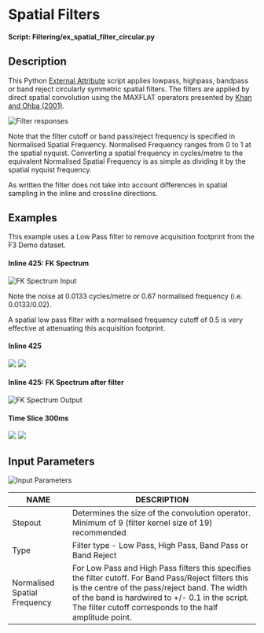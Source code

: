 # Spatial Filters
#### Script: Filtering/ex_spatial_filter_circular.py
## Description
This Python [External Attribute](../Attributes/ExternalAttrib) script applies lowpass, highpass, bandpass or band reject circularly symmetric spatial filters. The filters are applied by direct spatial convolution using the MAXFLAT operators presented by [Khan and Ohba (2001)](https://www.researchgate.net/publication/3384111_Explicit_formulae_for_coefficients_of_2D_circular_symmetric_MAXFLATFIR_lowhigh_pass_digital_filters "Explicit formulae for coefficients of 2D circular symmetric MAXFLAT FIR low/high pass digital filters.  Electronics Letters Volume: 37, Issue: 24, 22 Nov 2001").

![Filter responses](../images/ex_spatial_filter_resp.jpg "Filter responses")

Note that the filter cutoff or band pass/reject frequency is specified in Normalised Spatial Frequency. Normalised Frequency ranges from 0 to 1 at the spatial nyquist. Converting a spatial frequency in cycles/metre to the equivalent Normalised Spatial Frequency is as simple as dividing it by the spatial nyquist frequency.

As written the filter does not take into account differences in spatial sampling in the inline and crossline directions.

## Examples
This example uses a Low Pass filter to remove acquisition footprint from the F3 Demo dataset.

#### Inline 425: FK Spectrum
![FK Spectrum Input](../images/ex_spatial_filter_fkinput.jpg "FK spectrum of inline 425")

Note the noise at 0.0133 cycles/metre or 0.67 normalised frequency (i.e. 0.0133/0.02).

A spatial low pass filter with a normalised frequency cutoff of 0.5 is very effective at attenuating this acquisition footprint.


#### Inline 425
<div class="juxtapose" style="margin:0px;padding:0px" data-startingposition="50" data-showlabels="true" data-showcredits="false" data-animate="false" data-mode="horizontal">
<img src="../../images/ex_spatial_filter_inline_input.jpg" data-label="Input" data-credit="">
<img src="../../images/ex_spatial_filter_inline_filtered.jpg"  data-label="Lowpass Filtered" data-credit="">
</div>

#### Inline 425: FK Spectrum after filter
![FK Spectrum Output](../images/ex_spatial_filter_fkoutput.jpg "FK spectrum of inline 425")

#### Time Slice 300ms
<div class="juxtapose" style="margin:0px;padding:0px" data-startingposition="50" data-showlabels="true" data-showcredits="false" data-animate="false" data-mode="horizontal">
<img src="../../images/ex_spatial_filter_slice_input.jpg" data-label="Input" data-credit="">
<img src="../../images/ex_spatial_filter_slice_filtered.jpg"  data-label="Lowpass Filtered" data-credit="">
</div>

## Input Parameters
![Input Parameters](../images/ex_spatial_filter_input.jpg "ex_spatial_filter.py input parameters")

| NAME             | DESCRIPTION |
|------------------|-------------|
| Stepout          | Determines the size of the convolution operator. Minimum of 9 (filter kernel size of 19) recommended |
| Type             | Filter type - Low Pass, High Pass, Band Pass or Band Reject |
| Normalised Spatial Frequency    | For Low Pass and High Pass filters this specifies the filter cutoff. For Band Pass/Reject filters this is the centre of the pass/reject band. The width of the band is hardwired to +/- 0.1 in the script. The filter cutoff corresponds to the half amplitude point.|




